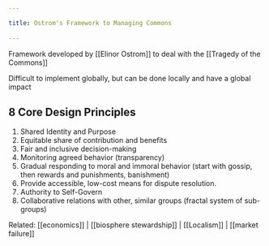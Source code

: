 ```yaml
---
title: Ostrom's Framework to Managing Commons 
---
```

Framework developed by [[Elinor Ostrom]] to deal with the [[Tragedy of the Commons]]

Difficult to implement globally, but can be done locally and have a global impact

## 8 Core Design Principles

1. Shared Identity and Purpose
2. Equitable share of contribution and benefits
3. Fair and inclusive decision-making
4. Monitoring agreed behavior (transparency)
5. Gradual responding to moral and immoral behavior (start with gossip, then rewards and punishments, banishment)
6. Provide accessible, low-cost means for dispute resolution.
7. Authority to Self-Govern
8. Collaborative relations with other, similar groups (fractal system of sub-groups)

Related: [[economics]] | [[biosphere stewardship]] | [[Localism]] | [[market failure]]
